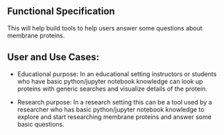 ## Functional Specification

This will help build tools to help users answer some questions about membrane proteins.

## User and Use Cases:

- Educational purpose: In an educational setting instructors or students who have basic python/jupyter notebook knowledge can look up proteins with generic searches and visualize details of the protein.

- Research purpose: In a research setting this can be a tool used by a researcher who has basic python/jupyter notebook knowledge to explore and start researching membrane proteins and answer some basic questions.
